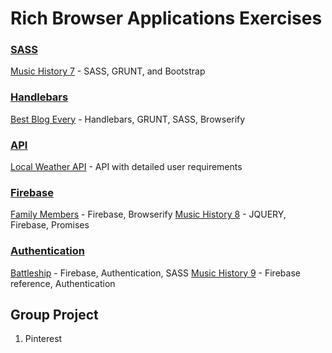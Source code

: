 # Rich Browser Applications Exercises

### [SASS](../resources/RBA_MEDIA_QUERIES.md)
[Music History 7](MUSIC_HISTORY_07.md) - SASS, GRUNT, and Bootstrap


### [Handlebars](../resources/RBA_HANDLEBARS.md)
[Best Blog Every](RBA_HANDLEBARS_BLOG.md) - Handlebars, GRUNT, SASS, Browserify


### [API](../resources/RBA_API_CONCEPTS.md)
[Local Weather API](RBA_API_WEATHER_APP.md) - API with detailed user requirements


### [Firebase](../resources/RBA_FIREBASE_CONCEPTS.md)
[Family Members](RBA_FAMILY_MEMBERS.md) - Firebase, Browserify
[Music History 8](MUSIC_HISTORY_08.md) - JQUERY, Firebase, Promises


### [Authentication](../resources/RBA_AUTHENTICATION.md)
[Battleship](RBA_BATTLESHIP.md) - Firebase, Authentication, SASS
[Music History 9](MUSIC_HISTORY_09.md) - Firebase reference, Authentication


## Group Project
1. Pinterest